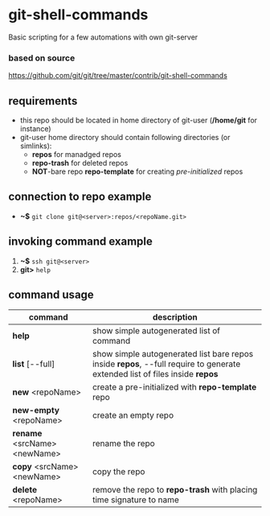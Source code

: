 # git-shell-commands
Basic scripting for a few automations with own git-server

### based on source 
https://github.com/git/git/tree/master/contrib/git-shell-commands

## requirements
  - this repo should be located in home directory of git-user (**/home/git** for instance)
  - git-user home directory should contain following directories (or simlinks):
    - **repos** for manadged repos
    - **repo-trash** for deleted repos
    - **NOT**-bare repo **repo-template** for creating *pre-initialized* repos

## connection to repo example
  - **~$** `git clone git@<server>:repos/<repoName.git>`
## invoking command example
  1. **~$** `ssh git@<server>`
  2. **git>** `help`
## command usage
command | description
---|---
**help** | show simple autogenerated list of command
**list** [--full] | show simple autogenerated list bare repos inside **repos**, --full require to generate extended list of files inside **repos**
**new** \<repoName> | create a pre-initialized with **repo-template** repo
**new-empty** \<repoName> | create an empty repo
**rename** \<srcName> \<newName> | rename the repo
**copy** \<srcName> \<newName> | copy the repo
**delete** \<repoName> | remove the repo to **repo-trash** with placing time signature to name
